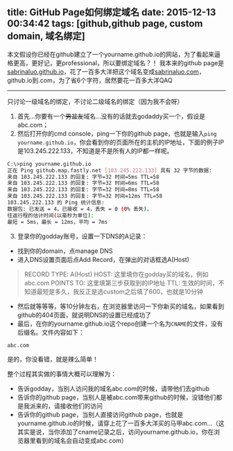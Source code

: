 title: GitHub Page如何绑定域名
date: 2015-12-13 00:34:42
tags: [github,github page, custom domain, 域名绑定]
---
本文假设你已经在github建立了一个yourname.github.io的网站，为了看起来逼格更高，更好记，更professional，所以要绑定域名？！
我本来的github page是[sabrinaluo.github.io](http://sabrinaluo.github.io)，花了一百多大洋把这个域名变成[sabrinaluo.com](http://sabrinaluo.com)，github.io到.com，为了省6个字符，居然要花一百多大洋QAQ

---
只讨论一级域名的绑定，不讨论二级域名的绑定（因为我不会呀）
1. 首先…你要有一个~~男盆友~~域名…没有的话就去godaddy买一个，假设是abc.com；
2. 然后打开你的cmd console，ping一下你的github page，也就是输入```ping yourname.github.io```，你会看到你的页面所在的主机的IP地址，下面的例子IP是103.245.222.133，不知道是不是所有人的IP都一样呢。
``` bash
C:\>ping yourname.github.io
正在 Ping github.map.fastly.net [103.245.222.133] 具有 32 字节的数据:
来自 103.245.222.133 的回复: 字节=32 时间=5ms TTL=58
来自 103.245.222.133 的回复: 字节=32 时间=6ms TTL=58
来自 103.245.222.133 的回复: 字节=32 时间=8ms TTL=58
来自 103.245.222.133 的回复: 字节=32 时间=12ms TTL=58
103.245.222.133 的 Ping 统计信息:
数据包: 已发送 = 4，已接收 = 4，丢失 = 0 (0% 丢失)，
往返行程的估计时间(以毫秒为单位):
最短 = 5ms，最长 = 12ms，平均 = 7ms
``` 
3. 登录你的godday账号，设置一下DNS的A记录：
  * 找到你的domain，点manage DNS
  * 进入DNS设置页面后点Add Record，在弹出的对话框选A(Host)
> RECORD TYPE: A(Host)
HOST: 这里填你在godday买的域名，例如abc.com
POINTS TO: 这里填第三步获取到的IP地址
TTL: 生效的时间，不知道最短是多久，我反正是选custom之后填了600，也就是10分钟 

  * 然后就等等等，等10分钟左右，在浏览器里访问一下你新买的域名，如果看到github的404页面，就说明DNS的设置已经成功了
  * 最后，在你的yourname.github.io这个repo创建一个名为```CNAME```的文件，没有后缀名。文件内容如下：
``` 
abc.com
``` 
是的，你没看错，就是辣么简单！

整个过程其实做的事情大概可以理解为：
* 告诉godday，当别人访问我的域名abc.com的时候，请带他们去github
* 告诉你的github page，当别人是被abc.com带来github的时候，没错他们都是我派来的，请接收他们的访问
* 告诉你的github page，当别人直接访问github page，也就是yourname.github.io的时候，请穿上花了一百多大洋买的马甲abc.com…（这其实是说，当你添加了cname记录之后，访问yourname.github.io，你在浏览器里看到的域名会自动变成abc.com）